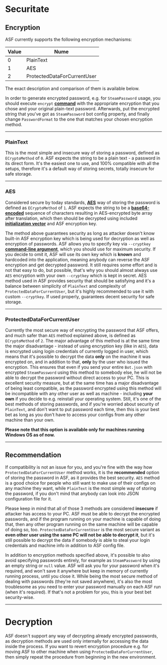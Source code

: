 # Securitate

## Encryption

ASF currently supports the following encryption mechanisms:

| Value | Nume                        |
| ----- | --------------------------- |
| 0     | PlainText                   |
| 1     | AES                         |
| 2     | ProtectedDataForCurrentUser |

The exact description and comparison of them is available below.

In order to generate encrypted password, e.g. for `SteamPassword` usage, you should execute `encrypt` **[command](https://github.com/JustArchiNET/ArchiSteamFarm/wiki/Commands)** with the appropriate encryption that you chose and your original plain-text password. Afterwards, put the encrypted string that you've got as `SteamPassword` bot config property, and finally change `PasswordFormat` to the one that matches your chosen encryption method.

* * *

### PlainText

This is the most simple and insecure way of storing a password, defined as `ECryptoMethod` of `0`. ASF expects the string to be a plain text - a password in its direct form. It's the easiest one to use, and 100% compatible with all the setups, therefore it's a default way of storing secrets, totally insecure for safe storage.

* * *

### AES

Considered secure by today standards, **[AES](https://en.wikipedia.org/wiki/Advanced_Encryption_Standard)** way of storing the password is defined as `ECryptoMethod` of `1`. ASF expects the string to be a **[base64-encoded](https://en.wikipedia.org/wiki/Base64)** sequence of characters resulting in AES-encrypted byte array after translation, which then should be decrypted using included **[initialization vector](https://en.wikipedia.org/wiki/Initialization_vector)** and ASF encryption key.

The method above guarantees security as long as attacker doesn't know built-in ASF encryption key which is being used for decryption as well as encryption of passwords. ASF allows you to specify key via `--cryptkey` **[command-line argument](https://github.com/JustArchiNET/ArchiSteamFarm/wiki/Command-Line-Arguments)**, which you should use for maximum security. If you decide to omit it, ASF will use its own key which is **known** and hardcoded into the application, meaning anybody can reverse the ASF encryption and get decrypted password. It still requires some effort and is not that easy to do, but possible, that's why you should almost always use `AES` encryption with your own `--cryptkey` which is kept in secret. AES method used in ASF provides security that should be satisfying and it's a balance between simplicity of `PlainText` and complexity of `ProtectedDataForCurrentUser`, but it's highly recommended to use it with custom `--cryptkey`. If used properly, guarantees decent security for safe storage.

* * *

### ProtectedDataForCurrentUser

Currently the most secure way of encrypting the password that ASF offers, and much safer than `AES` method explained above, is defined as `ECryptoMethod` of `2`. The major advantage of this method is at the same time the major disadvantage - instead of using encryption key (like in `AES`), data is encrypted using login credentials of currently logged in user, which means that it's possible to decrypt the data **only** on the machine it was encrypted on, and in addition to that, **only** by the user who issued the encryption. This ensures that even if you send your entire `Bot.json` with encrypted `SteamPassword` using this method to somebody else, he will not be able to decrypt the password without direct access to your PC. This is excellent security measure, but at the same time has a major disadvantage of being least compatible, as the password encrypted using this method will be incompatible with any other user as well as machine - including **your own** if you decide to e.g. reinstall your operating system. Still, it's one of the best methods of storing passwords, and if you're worried about security of `PlainText`, and don't want to put password each time, then this is your best bet as long as you don't have to access your configs from any other machine than your own.

**Please note that this option is available only for machines running Windows OS as of now.**

* * *

## Recommendation

If compatibility is not an issue for you, and you're fine with the way how `ProtectedDataForCurrentUser` method works, it is the **recommended** option of storing the password in ASF, as it provides the best security. `AES` method is a good choice for people who still want to make use of their configs on any machine they want, while `PlainText` is the most simple way of storing the password, if you don't mind that anybody can look into JSON configuration file for it.

Please keep in mind that all of those 3 methods are considered **insecure** if attacker has access to your PC. ASF must be able to decrypt the encrypted passwords, and if the program running on your machine is capable of doing that, then any other program running on the same machine will be capable of doing so, too. `ProtectedDataForCurrentUser` is the most secure variant as **even other user using the same PC will not be able to decrypt it**, but it's still possible to decrypt the data if somebody is able to steal your login credentials and machine info in addition to ASF config file.

In addition to encryption methods specified above, it's possible to also avoid specifying passwords entirely, for example as `SteamPassword` by using an empty string or `null` value. ASF will ask you for your password when it's required, and won't save it anywhere but keep in memory of currently running process, until you close it. While being the most secure method of dealing with passwords (they're not saved anywhere), it's also the most troublesome as you need to enter your password manually on each ASF run (when it's required). If that's not a problem for you, this is your best bet security-wise.

* * *

# Decryption

ASF doesn't support any way of decrypting already encrypted passwords, as decryption methods are used only internally for accessing the data inside the process. If you want to revert encryption procedure e.g. for moving ASF to other machine when using `ProtectedDataForCurrentUser`, then simply repeat the procedure from beginning in the new environment.